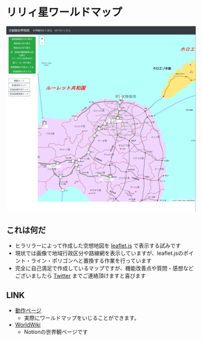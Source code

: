 # リリィ星ワールドマップ

![Screenshots](/img/other/worldmap_ss.png)

## これは何だ
* ヒラリラーによって作成した空想地図を [leaflet.js](https://leafletjs.com/) で表示する試みです
* 現状では画像で地域行政区分や路線網を表示していますが、leaflet.jsのポイント・ライン・ポリゴンへと置換する作業を行っています
* 完全に自己満足で作成しているマップですが、機能改善点や質問・感想などございましたら [Twitter](https://twitter.com/hirarira_mp) までご連絡頂けますと喜びます

## LINK
* [動作ページ](https://hirarira.net/worldmap/)
  * 実際にワールドマップをいじることができます。
* [WorldWiki](https://www.notion.so/hirarira/Wiki-e154c8e3681942aea084036ca9d97496)
  * Notionの世界観ページです